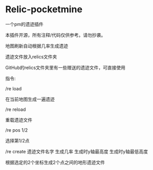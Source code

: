 # Relic-pocketmine

一个pm的遗迹插件

本插件开源，所有注释/代码仅供参考。请勿抄袭。


地图刷新自动根据几率生成遗迹

遗迹文件放入relics文件夹


GitHub的relics文件夹里有一些赠送的遗迹文件，可直接使用


指令:

/re load

在当前地图生成一遍遗迹


/re reload

重载遗迹文件


/re pos 1/2

选择第1/2点


/re create 遗迹文件名字 生成几率 生成时y轴最高度 生成时y轴最低高度

根据选定的2个坐标生成2个点之间的地形遗迹文件
